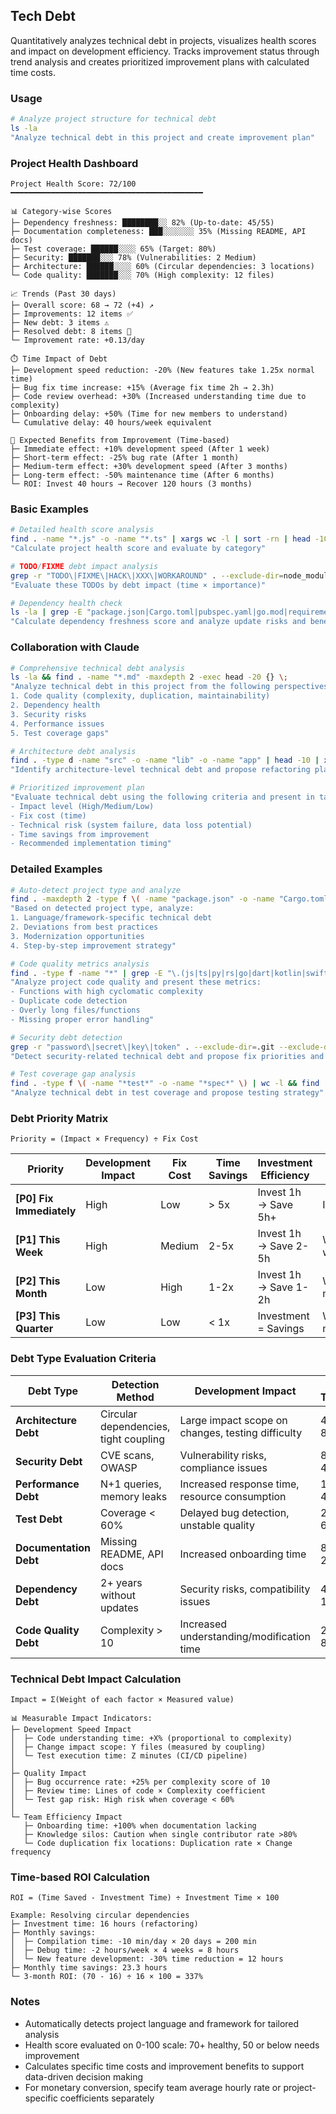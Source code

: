 ## Tech Debt

Quantitatively analyzes technical debt in projects, visualizes health scores and impact on development efficiency. Tracks improvement status through trend analysis and creates prioritized improvement plans with calculated time costs.

### Usage

```bash
# Analyze project structure for technical debt
ls -la
"Analyze technical debt in this project and create improvement plan"
```

### Project Health Dashboard

```
Project Health Score: 72/100
━━━━━━━━━━━━━━━━━━━━━━━━━━━━━━━━━━━━━━━━━━━

📊 Category-wise Scores
├─ Dependency freshness: ████████░░ 82% (Up-to-date: 45/55)
├─ Documentation completeness: ███░░░░░░░ 35% (Missing README, API docs)
├─ Test coverage: ██████░░░░ 65% (Target: 80%)
├─ Security: ███████░░░ 78% (Vulnerabilities: 2 Medium)
├─ Architecture: ██████░░░░ 60% (Circular dependencies: 3 locations)
└─ Code quality: ███████░░░ 70% (High complexity: 12 files)

📈 Trends (Past 30 days)
├─ Overall score: 68 → 72 (+4) ↗️
├─ Improvements: 12 items ✅
├─ New debt: 3 items ⚠️
├─ Resolved debt: 8 items 🎉
└─ Improvement rate: +0.13/day

⏱️ Time Impact of Debt
├─ Development speed reduction: -20% (New features take 1.25x normal time)
├─ Bug fix time increase: +15% (Average fix time 2h → 2.3h)
├─ Code review overhead: +30% (Increased understanding time due to complexity)
├─ Onboarding delay: +50% (Time for new members to understand)
└─ Cumulative delay: 40 hours/week equivalent

🎯 Expected Benefits from Improvement (Time-based)
├─ Immediate effect: +10% development speed (After 1 week)
├─ Short-term effect: -25% bug rate (After 1 month)
├─ Medium-term effect: +30% development speed (After 3 months)
├─ Long-term effect: -50% maintenance time (After 6 months)
└─ ROI: Invest 40 hours → Recover 120 hours (3 months)
```

### Basic Examples

```bash
# Detailed health score analysis
find . -name "*.js" -o -name "*.ts" | xargs wc -l | sort -rn | head -10
"Calculate project health score and evaluate by category"

# TODO/FIXME debt impact analysis
grep -r "TODO\|FIXME\|HACK\|XXX\|WORKAROUND" . --exclude-dir=node_modules --exclude-dir=.git
"Evaluate these TODOs by debt impact (time × importance)"

# Dependency health check
ls -la | grep -E "package.json|Cargo.toml|pubspec.yaml|go.mod|requirements.txt"
"Calculate dependency freshness score and analyze update risks and benefits"
```

### Collaboration with Claude

```bash
# Comprehensive technical debt analysis
ls -la && find . -name "*.md" -maxdepth 2 -exec head -20 {} \;
"Analyze technical debt in this project from the following perspectives:
1. Code quality (complexity, duplication, maintainability)
2. Dependency health
3. Security risks
4. Performance issues
5. Test coverage gaps"

# Architecture debt analysis
find . -type d -name "src" -o -name "lib" -o -name "app" | head -10 | xargs ls -la
"Identify architecture-level technical debt and propose refactoring plan"

# Prioritized improvement plan
"Evaluate technical debt using the following criteria and present in table format:
- Impact level (High/Medium/Low)
- Fix cost (time)
- Technical risk (system failure, data loss potential)
- Time savings from improvement
- Recommended implementation timing"
```

### Detailed Examples

```bash
# Auto-detect project type and analyze
find . -maxdepth 2 -type f \( -name "package.json" -o -name "Cargo.toml" -o -name "pubspec.yaml" -o -name "go.mod" -o -name "pom.xml" \)
"Based on detected project type, analyze:
1. Language/framework-specific technical debt
2. Deviations from best practices
3. Modernization opportunities
4. Step-by-step improvement strategy"

# Code quality metrics analysis
find . -type f -name "*" | grep -E "\.(js|ts|py|rs|go|dart|kotlin|swift|java)$" | wc -l
"Analyze project code quality and present these metrics:
- Functions with high cyclomatic complexity
- Duplicate code detection
- Overly long files/functions
- Missing proper error handling"

# Security debt detection
grep -r "password\|secret\|key\|token" . --exclude-dir=.git --exclude-dir=node_modules | grep -v ".env.example"
"Detect security-related technical debt and propose fix priorities and countermeasures"

# Test coverage gap analysis
find . -type f \( -name "*test*" -o -name "*spec*" \) | wc -l && find . -type f -name "*.md" | xargs grep -l "test"
"Analyze technical debt in test coverage and propose testing strategy"
```

### Debt Priority Matrix

```
Priority = (Impact × Frequency) ÷ Fix Cost
```

| Priority | Development Impact | Fix Cost | Time Savings | Investment Efficiency | Response Deadline |
|----------|-------------------|----------|--------------|---------------------|-------------------|
| **[P0] Fix Immediately** | High | Low | > 5x | Invest 1h → Save 5h+ | Immediately |
| **[P1] This Week** | High | Medium | 2-5x | Invest 1h → Save 2-5h | Within 1 week |
| **[P2] This Month** | Low | High | 1-2x | Invest 1h → Save 1-2h | Within 1 month |
| **[P3] This Quarter** | Low | Low | < 1x | Investment = Savings | Within 3 months |

### Debt Type Evaluation Criteria

| Debt Type | Detection Method | Development Impact | Fix Time |
|-----------|------------------|-------------------|----------|
| **Architecture Debt** | Circular dependencies, tight coupling | Large impact scope on changes, testing difficulty | 40-80h |
| **Security Debt** | CVE scans, OWASP | Vulnerability risks, compliance issues | 8-40h |
| **Performance Debt** | N+1 queries, memory leaks | Increased response time, resource consumption | 16-40h |
| **Test Debt** | Coverage < 60% | Delayed bug detection, unstable quality | 20-60h |
| **Documentation Debt** | Missing README, API docs | Increased onboarding time | 8-24h |
| **Dependency Debt** | 2+ years without updates | Security risks, compatibility issues | 4-16h |
| **Code Quality Debt** | Complexity > 10 | Increased understanding/modification time | 2-8h |

### Technical Debt Impact Calculation

```
Impact = Σ(Weight of each factor × Measured value)

📊 Measurable Impact Indicators:
├─ Development Speed Impact
│  ├─ Code understanding time: +X% (proportional to complexity)
│  ├─ Change impact scope: Y files (measured by coupling)
│  └─ Test execution time: Z minutes (CI/CD pipeline)
│
├─ Quality Impact
│  ├─ Bug occurrence rate: +25% per complexity score of 10
│  ├─ Review time: Lines of code × Complexity coefficient
│  └─ Test gap risk: High risk when coverage < 60%
│
└─ Team Efficiency Impact
   ├─ Onboarding time: +100% when documentation lacking
   ├─ Knowledge silos: Caution when single contributor rate >80%
   └─ Code duplication fix locations: Duplication rate × Change frequency
```

### Time-based ROI Calculation

```
ROI = (Time Saved - Investment Time) ÷ Investment Time × 100

Example: Resolving circular dependencies
├─ Investment time: 16 hours (refactoring)
├─ Monthly savings:
│  ├─ Compilation time: -10 min/day × 20 days = 200 min
│  ├─ Debug time: -2 hours/week × 4 weeks = 8 hours
│  └─ New feature development: -30% time reduction = 12 hours
├─ Monthly time savings: 23.3 hours
└─ 3-month ROI: (70 - 16) ÷ 16 × 100 = 337%
```

### Notes

- Automatically detects project language and framework for tailored analysis
- Health score evaluated on 0-100 scale: 70+ healthy, 50 or below needs improvement
- Calculates specific time costs and improvement benefits to support data-driven decision making
- For monetary conversion, specify team average hourly rate or project-specific coefficients separately
